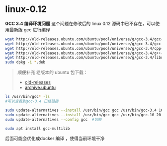 # linux-0.12

**GCC 3.4 编译环境问题** 
这个问题在修改后的 linux 0.12 源码中已不存在，可以使用最新版 gcc 进行编译

```bash
wget http://old-releases.ubuntu.com/ubuntu/pool/universe/g/gcc-3.4/gcc-3.4-base_3.4.6-6ubuntu3_amd64.deb
wget http://old-releases.ubuntu.com/ubuntu/pool/universe/g/gcc-3.4/gcc-3.4_3.4.6-6ubuntu3_amd64.deb
wget http://old-releases.ubuntu.com/ubuntu/pool/universe/g/gcc-3.4/cpp-3.4_3.4.6-6ubuntu3_amd64.deb
wget http://old-releases.ubuntu.com/ubuntu/pool/universe/g/gcc-3.4/g++-3.4_3.4.6-6ubuntu3_amd64.deb
wget http://old-releases.ubuntu.com/ubuntu/pool/universe/g/gcc-3.4/libstdc++6-dev_3.4.6-6ubuntu3_amd64.deb
sudo dpkg -i *.deb
```

> 顺便补充 老版本的 ubuntu  包下载：
>
> * [old-releases](http://old-releases.ubuntu.com/ubuntu/pool/universe/g/)
> * [archive.ubuntu](http://archive.ubuntu.com/ubuntu/pool/universe/g/)

```bash
ls /usr/bin/gcc* -ls
#可以查看到gcc-3.4 已经链接
```

```bash
sudo update-alternatives --install /usr/bin/gcc gcc /usr/bin/gcc-3.4 10
sudo update-alternatives --install /usr/bin/gcc gcc /usr/bin/gcc-10 20
sudo update-alternatives --config gcc  #切换

sudo apt install gcc-multilib

```
后面可能会优化成docker 编译 ，使得当前环境干净

